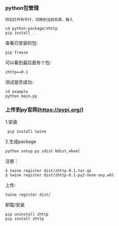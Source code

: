 ### python包管理

	
	然后打开命令行，切换到当前目录，输入

	cd python-package/zhttp
	pip install .

查看已安装的包:

	pip freeze

可以看到最后面有个包:

	zhttp==0.1

测试是否成功:

	cd example
	python main.py

### 上传到py官网(https://pypi.org/)

1.安装

	 pip install twine

2.生成package 

	python setup.py sdist bdist_wheel


注册：

	$ twine register dist/zhttp-0.1.tar.gz
	$ twine register dist/zhttp-0.1-py2-none-any.whl

上传:

	twine register dist/


卸载/安装

	pip uninstall zhttp
	pip install zhttp





